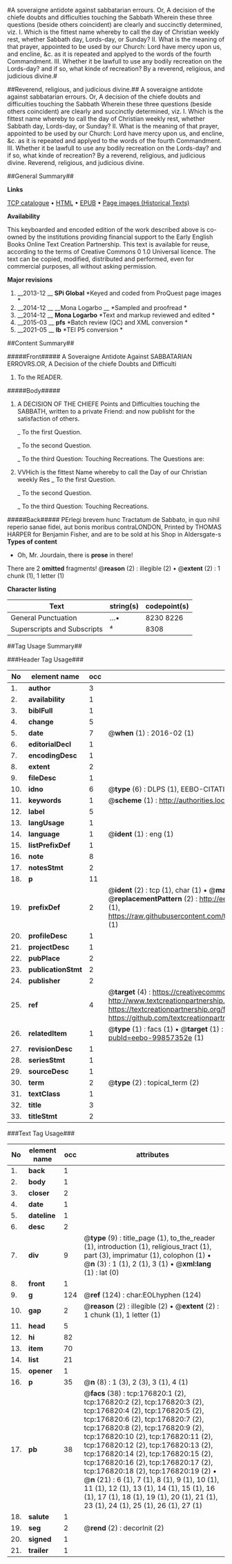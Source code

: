 #A soveraigne antidote against sabbatarian errours. Or, A decision of the chiefe doubts and difficulties touching the Sabbath Wherein these three questions (beside others coincident) are clearly and succinctly determined, viz. I. Which is the fittest name whereby to call the day of Christian weekly rest, whether Sabbath day, Lords-day, or Sunday? II. What is the meaning of that prayer, appointed to be used by our Church: Lord have mercy upon us, and encline, &c. as it is repeated and applyed to the words of the fourth Commandment. III. Whether it be lawfull to use any bodily recreation on the Lords-day? and if so, what kinde of recreation? By a reverend, religious, and judicious divine.#

##Reverend, religious, and judicious divine.##
A soveraigne antidote against sabbatarian errours. Or, A decision of the chiefe doubts and difficulties touching the Sabbath Wherein these three questions (beside others coincident) are clearly and succinctly determined, viz. I. Which is the fittest name whereby to call the day of Christian weekly rest, whether Sabbath day, Lords-day, or Sunday? II. What is the meaning of that prayer, appointed to be used by our Church: Lord have mercy upon us, and encline, &c. as it is repeated and applyed to the words of the fourth Commandment. III. Whether it be lawfull to use any bodily recreation on the Lords-day? and if so, what kinde of recreation? By a reverend, religious, and judicious divine.
Reverend, religious, and judicious divine.

##General Summary##

**Links**

[TCP catalogue](http://www.ota.ox.ac.uk/tcp/)  • 
[HTML](http://tei.it.ox.ac.uk/tcp/Texts-HTML/free/B11/B11197.html)  • 
[EPUB](http://tei.it.ox.ac.uk/tcp/Texts-EPUB/free/B11/B11197.epub) • 
[Page images (Historical Texts)](https://historicaltexts.jisc.ac.uk/eebo-99857352e)

**Availability**

This keyboarded and encoded edition of the work described above is co-owned by the
    institutions providing financial support to the Early English Books Online Text Creation
    Partnership. This text is available for reuse, according to the terms of  Creative Commons 0 1.0 Universal
    licence. The text can be copied, modified, distributed and performed, even for commercial
    purposes, all without asking permission.

**Major revisions**

1. __2013-12 __ __SPi Global__ *Keyed and coded from ProQuest page images *
1. __2014-12 __ __Mona Logarbo __ *Sampled and proofread *
1. __2014-12 __ __Mona Logarbo__ *Text and markup reviewed and edited *
1. __2015-03 __ __pfs__ *Batch review (QC) and XML conversion *
1. __2021-05 __ __lb__ *TEI P5 conversion *

##Content Summary##

#####Front#####
A Soveraigne Antidote Against SABBATARIAN ERROVRS.OR, A Decision of the chiefe Doubts and Difficulti
1. To the READER.

#####Body#####

1. A DECISION OF THE CHIEFE Points and Difficulties touching the SABBATH, written to a private Friend: and now publisht for the satisfaction of others.

    _ To the first Question.

    _ To the second Question.

    _ To the third Question: Touching Recreations.
The Questions are:
1. VVHich is the fittest Name whereby to call the Day of our Christian weekly Res
    _ To the first Question.

    _ To the second Question.

    _ To the third Question: Touching Recreations.

#####Back#####
PErlegi brevem hunc Tractatum de Sabbato, in quo nihil reperio sanae fidei, aut bonis moribus contraLONDON, Printed by THOMAS HARPER for Benjamin Fisher, and are to be sold at his Shop in Aldersgate-s
**Types of content**

  * Oh, Mr. Jourdain, there is **prose** in there!

There are 2 **omitted** fragments! 
 @__reason__ (2) : illegible (2)  •  @__extent__ (2) : 1 chunk (1), 1 letter (1)

**Character listing**


|Text|string(s)|codepoint(s)|
|---|---|---|
|General Punctuation|…•|8230 8226|
|Superscripts             and Subscripts|⁴|8308|

##Tag Usage Summary##

###Header Tag Usage###

|No|element name|occ|attributes|
|---|---|---|---|
|1.|__author__|3||
|2.|__availability__|1||
|3.|__biblFull__|1||
|4.|__change__|5||
|5.|__date__|7| @__when__ (1) : 2016-02 (1)|
|6.|__editorialDecl__|1||
|7.|__encodingDesc__|1||
|8.|__extent__|2||
|9.|__fileDesc__|1||
|10.|__idno__|6| @__type__ (6) : DLPS (1), EEBO-CITATION (1), VID (1), EEBO-PROQUEST (1), STC (2)|
|11.|__keywords__|1| @__scheme__ (1) : http://authorities.loc.gov/ (1)|
|12.|__label__|5||
|13.|__langUsage__|1||
|14.|__language__|1| @__ident__ (1) : eng (1)|
|15.|__listPrefixDef__|1||
|16.|__note__|8||
|17.|__notesStmt__|2||
|18.|__p__|11||
|19.|__prefixDef__|2| @__ident__ (2) : tcp (1), char (1)  •  @__matchPattern__ (2) : ([0-9\-]+):([0-9IVX]+) (1), (.+) (1)  •  @__replacementPattern__ (2) : http://eebo.chadwyck.com/downloadtiff?vid=$1&page=$2 (1), https://raw.githubusercontent.com/textcreationpartnership/Texts/master/tcpchars.xml#$1 (1)|
|20.|__profileDesc__|1||
|21.|__projectDesc__|1||
|22.|__pubPlace__|2||
|23.|__publicationStmt__|2||
|24.|__publisher__|2||
|25.|__ref__|4| @__target__ (4) : https://creativecommons.org/publicdomain/zero/1.0/ (1), http://www.textcreationpartnership.org/docs/. (1), https://textcreationpartnership.org/faq/#faq05 (1), https://github.com/textcreationpartnership (1)|
|26.|__relatedItem__|1| @__type__ (1) : facs (1)  •  @__target__ (1) : https://data.historicaltexts.jisc.ac.uk/view?pubId=eebo-99857352e (1)|
|27.|__revisionDesc__|1||
|28.|__seriesStmt__|1||
|29.|__sourceDesc__|1||
|30.|__term__|2| @__type__ (2) : topical_term (2)|
|31.|__textClass__|1||
|32.|__title__|3||
|33.|__titleStmt__|2||


###Text Tag Usage###

|No|element name|occ|attributes|
|---|---|---|---|
|1.|__back__|1||
|2.|__body__|1||
|3.|__closer__|2||
|4.|__date__|1||
|5.|__dateline__|1||
|6.|__desc__|2||
|7.|__div__|9| @__type__ (9) : title_page (1), to_the_reader (1), introduction (1), religious_tract (1), part (3), imprimatur (1), colophon (1)  •  @__n__ (3) : 1 (1), 2 (1), 3 (1)  •  @__xml:lang__ (1) : lat (0)|
|8.|__front__|1||
|9.|__g__|124| @__ref__ (124) : char:EOLhyphen (124)|
|10.|__gap__|2| @__reason__ (2) : illegible (2)  •  @__extent__ (2) : 1 chunk (1), 1 letter (1)|
|11.|__head__|5||
|12.|__hi__|82||
|13.|__item__|70||
|14.|__list__|21||
|15.|__opener__|1||
|16.|__p__|35| @__n__ (8) : 1 (3), 2 (3), 3 (1), 4 (1)|
|17.|__pb__|38| @__facs__ (38) : tcp:176820:1 (2), tcp:176820:2 (2), tcp:176820:3 (2), tcp:176820:4 (2), tcp:176820:5 (2), tcp:176820:6 (2), tcp:176820:7 (2), tcp:176820:8 (2), tcp:176820:9 (2), tcp:176820:10 (2), tcp:176820:11 (2), tcp:176820:12 (2), tcp:176820:13 (2), tcp:176820:14 (2), tcp:176820:15 (2), tcp:176820:16 (2), tcp:176820:17 (2), tcp:176820:18 (2), tcp:176820:19 (2)  •  @__n__ (21) : 6 (1), 7 (1), 8 (1), 9 (1), 10 (1), 11 (1), 12 (1), 13 (1), 14 (1), 15 (1), 16 (1), 17 (1), 18 (1), 19 (1), 20 (1), 21 (1), 23 (1), 24 (1), 25 (1), 26 (1), 27 (1)|
|18.|__salute__|1||
|19.|__seg__|2| @__rend__ (2) : decorInit (2)|
|20.|__signed__|1||
|21.|__trailer__|1||

